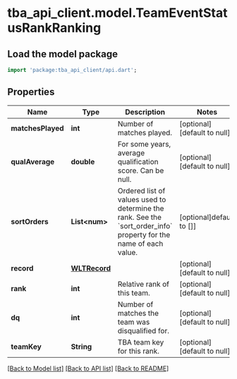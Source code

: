 # tba_api_client.model.TeamEventStatusRankRanking

## Load the model package

```dart
import 'package:tba_api_client/api.dart';
```

## Properties

| Name              | Type                          | Description                                                                                                                 | Notes                       |
| ----------------- | ----------------------------- | --------------------------------------------------------------------------------------------------------------------------- | --------------------------- |
| **matchesPlayed** | **int**                       | Number of matches played.                                                                                                   | [optional][default to null] |
| **qualAverage**   | **double**                    | For some years, average qualification score. Can be null.                                                                   | [optional][default to null] |
| **sortOrders**    | **List&lt;num&gt;**           | Ordered list of values used to determine the rank. See the &#x60;sort_order_info&#x60; property for the name of each value. | [optional]default to []]    |
| **record**        | [**WLTRecord**](WLTRecord.md) |                                                                                                                             | [optional][default to null] |
| **rank**          | **int**                       | Relative rank of this team.                                                                                                 | [optional][default to null] |
| **dq**            | **int**                       | Number of matches the team was disqualified for.                                                                            | [optional][default to null] |
| **teamKey**       | **String**                    | TBA team key for this rank.                                                                                                 | [optional][default to null] |

[[Back to Model list]](../README.md#documentation-for-models) [[Back to API list]](../README.md#documentation-for-api-endpoints) [[Back to README]](../README.md)
